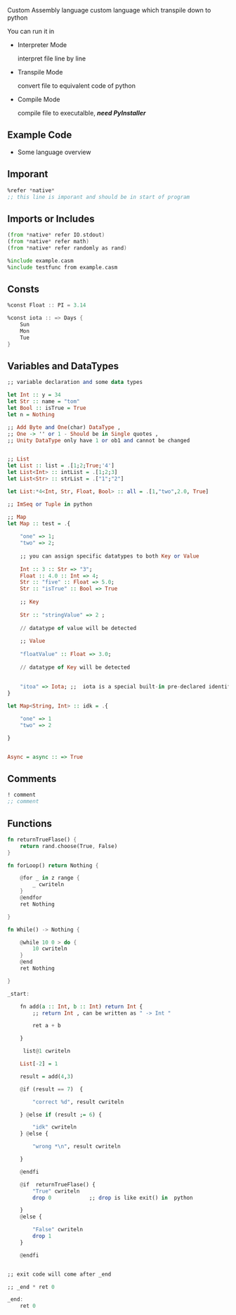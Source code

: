 Custom Assembly language
custom  language which transpile down to python

You can run it in 

- Interpreter Mode

    interpret file line by line
    
- Transpile Mode

    convert file to equivalent code of python

- Compile Mode

    compile file to executalble, ***need PyInstaller***

## Example Code

- Some language overview

## Imporant
```asm
%refer *native*  
;; this line is imporant and should be in start of program
```

## Imports or Includes

```asm
(from *native* refer IO.stdout)
(from *native* refer math)
(from *native* refer randomly as rand)

%include example.casm
%include testfunc from example.casm
```
## Consts
```asm
%const Float :: PI = 3.14

%const iota :: => Days {
    Sun
    Mon
    Tue
}
```
## Variables and DataTypes

```haskell
;; variable declaration and some data types

let Int :: y = 34
let Str :: name = "tom"
let Bool :: isTrue = True
let n = Nothing

;; Add Byte and One(char) DataType ,
;; One -> '' or 1 - Should be in Single quotes ,
;; Unity DataType only have 1 or ob1 and cannot be changed


;; List
let List :: list = .[1;2;True;'4']
let List<Int> :: intList = .[1;2;3]
let List<Str> :: strList = .["1";"2"]

let List:*4<Int, Str, Float, Bool> :: all = .[1,"two",2.0, True]

;; ImSeq or Tuple in python

;; Map
let Map :: test = .{
    
    "one" => 1;
    "two" => 2;
    
    ;; you can assign specific datatypes to both Key or Value
    
    Int :: 3 :: Str => "3";
    Float :: 4.0 :: Int => 4;
    Str :: "five" :: Float => 5.0;
    Str :: "isTrue" :: Bool => True
    
    ;; Key
    
    Str :: "stringValue" => 2 ;
    
    // datatype of value will be detected
    
    ;; Value
    
    "floatValue" :: Float => 3.0;
    
    // datatype of Key will be detected
    
    
    "itoa" => Iota; ;;  iota is a special built-in pre-declared identifier that simplifies the definition of incrementing constants
}

let Map<String, Int> :: idk = .{

    "one" => 1
    "two" => 2

}


Async = async :: => True
```
## Comments
```asm
! comment
;; comment
```
## Functions

```rust
fn returnTrueFlase() {
    return rand.choose(True, False)
}

fn forLoop() return Nothing {

    @for _ in z range {
        _ cwriteln
    }
    @endfor
    ret Nothing

}

fn While() -> Nothing {

    @while 10 0 > do {
        10 cwriteln
    }
    @end
    ret Nothing

}
```

```haskell
_start:

    fn add(a :: Int, b :: Int) return Int {
        ;; return Int , can be written as " -> Int "

        ret a + b

    }

     list@1 cwriteln

    List[-2] = 1

    result = add(4,3)

    @if (result == 7)  {

        "correct %d", result cwriteln

    } @else if (result ;= 6) {

        "idk" cwriteln
    } @else {

        "wrong *\n", result cwriteln

    }

    @endfi

    @if  returnTrueFlase() {
        "True" cwriteln
        drop 0            ;; drop is like exit() in  python

    }
    @else {

        "False" cwriteln
        drop 1
    }

    @endfi


;; exit code will come after _end

;; _end * ret 0

_end:
    ret 0
```
